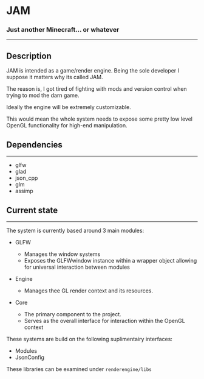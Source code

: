 # JAM
### Just another Minecraft... or whatever
---
## Description
JAM is intended as a game/render engine. Being the sole developer I suppose it matters why its called JAM.

The reason is, I got tired of fighting with mods and version control when trying to mod the darn game.

Ideally the engine will be extremely customizable.

This would mean the whole system needs to expose some pretty low level OpenGL functionality for high-end manipulation.

## Dependencies
---
- glfw
- glad
- json_cpp
- glm
- assimp

## Current state
---

The system is currently based around 3 main modules:
-	GLFW
	- Manages the window systems
	- Exposes the GLFWwindow instance within a wrapper object allowing for universal interaction between modules

-	Engine
	- Manages thee GL render context and its resources.
-	Core
	- The primary component to the project.
	- Serves as the overall interface for interaction within the OpenGL context

These systems are build on the following suplimentairy interfaces:
-	Modules
- 	JsonConfig

These libraries can be examined under `renderengine/libs`
